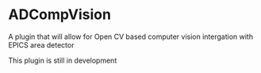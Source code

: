 # ADCompVision

A plugin that will allow for Open CV based computer vision intergation with EPICS area detector

This plugin is still in development
